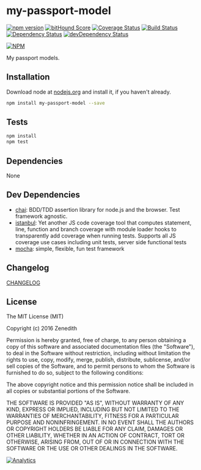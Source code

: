 # my-passport-model
[![npm version](https://badge.fury.io/js/my-passport-model.svg)](https://badge.fury.io/js/my-passport-model)
[![bitHound Score](https://www.bithound.io/github/my-passport/npm-my-passport-model/badges/score.svg)](https://www.bithound.io/github/my-passport/npm-my-passport-model)
[![Coverage Status](https://coveralls.io/repos/my-passport/npm-my-passport-model/badge.svg?branch=master&service=github)](https://coveralls.io/github/my-passport/npm-my-passport-model?branch=master)
[![Build Status](https://travis-ci.org/my-passport/npm-my-passport-model.svg)](https://travis-ci.org/my-passport/npm-my-passport-model)
[![Dependency Status](https://david-dm.org/my-passport/npm-my-passport-model.svg)](https://david-dm.org/my-passport/npm-my-passport-model)
[![devDependency Status](https://david-dm.org/my-passport/npm-my-passport-model/dev-status.svg)](https://david-dm.org/my-passport/npm-my-passport-model#info=devDependencies)

[![NPM](https://nodei.co/npm/npm-my-passport-model.png?downloads=true&downloadRank=true&stars=true)](https://nodei.co/npm/npm-my-passport-model/)

My passport models.

## Installation

Download node at [nodejs.org](http://nodejs.org) and install it, if you haven't already.

```sh
npm install my-passport-model --save
```


## Tests

```sh
npm install
npm test
```

## Dependencies

None

## Dev Dependencies

- [chai](https://github.com/chaijs/chai): BDD/TDD assertion library for node.js and the browser. Test framework agnostic.
- [istanbul](https://github.com/gotwarlost/istanbul): Yet another JS code coverage tool that computes statement, line, function and branch coverage with module loader hooks to transparently add coverage when running tests. Supports all JS coverage use cases including unit tests, server side functional tests
- [mocha](https://github.com/mochajs/mocha): simple, flexible, fun test framework

## Changelog

[CHANGELOG](CHANGELOG.md)


## License
The MIT License (MIT)

Copyright (c) 2016 Zenedith

Permission is hereby granted, free of charge, to any person obtaining a copy
of this software and associated documentation files (the "Software"), to deal
in the Software without restriction, including without limitation the rights
to use, copy, modify, merge, publish, distribute, sublicense, and/or sell
copies of the Software, and to permit persons to whom the Software is
furnished to do so, subject to the following conditions:

The above copyright notice and this permission notice shall be included in all
copies or substantial portions of the Software.

THE SOFTWARE IS PROVIDED "AS IS", WITHOUT WARRANTY OF ANY KIND, EXPRESS OR
IMPLIED, INCLUDING BUT NOT LIMITED TO THE WARRANTIES OF MERCHANTABILITY,
FITNESS FOR A PARTICULAR PURPOSE AND NONINFRINGEMENT. IN NO EVENT SHALL THE
AUTHORS OR COPYRIGHT HOLDERS BE LIABLE FOR ANY CLAIM, DAMAGES OR OTHER
LIABILITY, WHETHER IN AN ACTION OF CONTRACT, TORT OR OTHERWISE, ARISING FROM,
OUT OF OR IN CONNECTION WITH THE SOFTWARE OR THE USE OR OTHER DEALINGS IN THE
SOFTWARE.

[![Analytics](https://ga-beacon.appspot.com/UA-80172503-1/my-passport/my-passport-model/readme?pixel)](https://github.com/my-passport/my-passport-model)
